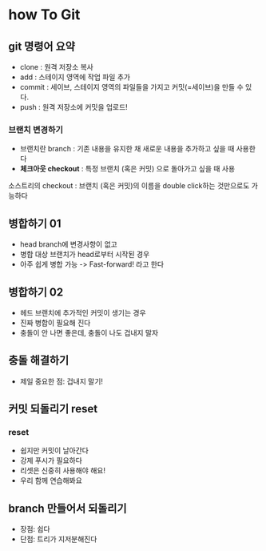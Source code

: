 # how To Git

## git 명령어 요약

- clone : 원격 저장소 복사
- add : 스테이지 영역에 작업 파일 추가
- commit : 세이브, 스테이지 영역의 파일들을 가지고 커밋(=세이브)을 만들 수 있다.
- push : 원격 저장소에 커밋을 업로드!

### 브랜치 변경하기

- 브랜치란 branch : 기존 내용을 유지한 채 새로운 내용을 추가하고 싶을 때 사용한다
- **체크아웃 checkout** : 특정 브랜치 (혹은 커밋) 으로 돌아가고 싶을 때 사용

소스트리의 checkout : 브랜치 (혹은 커밋)의 이름을 double click하는 것만으로도 가능하다

## 병합하기 01
- head branch에 변경사항이 없고 
- 병합 대상 브랜치가 head로부터 시작된 경우
- 아주 쉽게 병합 가능 -> Fast-forward! 라고 한다

## 병합하기 02
- 헤드 브랜치에 추가적인 커밋이 생기는 경우
- 진짜 병합이 필요해 진다
- 충돌이 안 나면 좋은데, 충돌이 나도 겁내지 말자

## 충돌 해결하기
- 제일 중요한 점: 겁내지 말기!

## 커밋 되돌리기 reset

### reset

- 쉽지만 커밋이 날아간다
- 강제 푸시가 필요하다
- 리셋은 신중히 사용해야 해요!
- 우리 함께 연습해봐요

## branch 만들어서 되돌리기

- 장점: 쉽다
- 단점: 트리가 지저분해진다